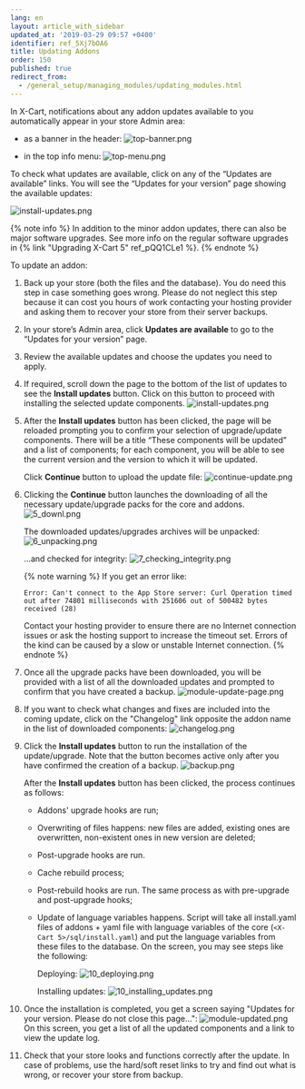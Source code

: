 ```yaml
---
lang: en
layout: article_with_sidebar
updated_at: '2019-03-29 09:57 +0400'
identifier: ref_5Xj7bOA6
title: Updating Addons
order: 150
published: true
redirect_from:
  - /general_setup/managing_modules/updating_modules.html
---
```

In X-Cart, notifications about any addon updates available to you automatically appear in your store Admin area:

* as a banner in the header:
  ![top-banner.png]({{site.baseurl}}/attachments/ref_5Xj7bOA6/top-banner.png)

* in the top info menu: 
  ![top-menu.png]({{site.baseurl}}/attachments/ref_5Xj7bOA6/top-menu.png)

To check what updates are available, click on any of the “Updates are available” links. You will see the “Updates for your version” page showing the available updates:

![install-updates.png]({{site.baseurl}}/attachments/ref_5Xj7bOA6/install-updates.png)

{% note info %}
In addition to the minor addon updates, there can also be major software upgrades. See more info on the regular software upgrades in {% link "Upgrading X-Cart 5" ref_pQQ1CLe1 %}.
{% endnote %}

To update an addon:

1. Back up your store (both the files and the database). You do need this step in case something goes wrong. Please do not neglect this step because it can cost you hours of work contacting your hosting provider and asking them to recover your store from their server backups.

2. In your store’s Admin area, click **Updates are available** to go to the “Updates for your version” page.

3. Review the available updates and choose the updates you need to apply. 

4. If required, scroll down the page to the bottom of the list of updates to see the **Install updates** button. Click on this button to proceed with installing the selected update components.
   ![install-updates.png]({{site.baseurl}}/attachments/ref_5Xj7bOA6/install-updates.png)

5. After the **Install updates** button has been clicked, the page will be reloaded prompting you to confirm your selection of upgrade/update components. There will be a title “These components will be updated” and a list of components; for each component, you will be able to see the current version and the version to which it will be updated.
   
   Click **Continue** button to upload the update file:
   ![continue-update.png]({{site.baseurl}}/attachments/ref_5Xj7bOA6/continue-update.png)

6. Clicking the **Continue** button launches the downloading of all the necessary update/upgrade packs for the core and addons. 
   ![5_downl.png]({{site.baseurl}}/attachments/ref_9raTXZPN/5_downl.png)
       
   The downloaded updates/upgrades archives will be unpacked:
   ![6_unpacking.png]({{site.baseurl}}/attachments/ref_9raTXZPN/6_unpacking.png)
       
   ...and checked for integrity:
   ![7_checking_integrity.png]({{site.baseurl}}/attachments/ref_9raTXZPN/7_checking_integrity.png)

   {% note warning %}
   If you get an error like:
   
   ```
   Error: Can't connect to the App Store server: Curl Operation timed out after 74801 milliseconds with 251606 out of 500482 bytes received (28)
   ```
    Contact your hosting provider to ensure there are no Internet connection issues or ask the hosting support to increase the timeout set. Errors of the kind can be caused by a slow or unstable Internet connection. 
   {% endnote %}

7.  Once all the upgrade packs have been downloaded, you will be provided with a list of all the downloaded updates and prompted to confirm that you have created a backup.
    ![module-update-page.png]({{site.baseurl}}/attachments/ref_5Xj7bOA6/module-update-page.png)

8. If you want to check what changes and fixes are included into the coming update, click on the "Changelog" link opposite the addon name in the list of downloaded components:
   ![changelog.png]({{site.baseurl}}/attachments/ref_5Xj7bOA6/changelog.png)

9. Click the **Install updates** button to run the installation of the update/upgrade. Note that the button becomes active only after you have confirmed the creation of a backup.
   ![backup.png]({{site.baseurl}}/attachments/ref_5Xj7bOA6/backup.png)
        
   After the **Install updates** button has been clicked, the process continues as follows:

   * Addons' upgrade hooks are run;

   *  Overwriting of files happens: new files are added, existing ones are overwritten, non-existent ones in new version are deleted;

   *  Post-upgrade hooks are run. 

   *  Cache rebuild process;

   *  Post-rebuild hooks are run. The same process as with pre-upgrade and post-upgrade hooks;

   *  Update of language variables happens. Script will take all install.yaml files of addons + yaml file with language variables of the core (`<X-Cart 5>/sql/install.yaml`) and put the language variables from these files to the database.
       On the screen, you may see steps like the following:
       
       Deploying:
       ![10_deploying.png]({{site.baseurl}}/attachments/ref_9raTXZPN/10_deploying.png)

       Installing updates:
       ![10_installing_updates.png]({{site.baseurl}}/attachments/ref_9raTXZPN/10_installing_updates.png)

9.  Once the installation is completed, you get a screen saying "Updates for your version. Please do not close this page...":
    ![module-updated.png]({{site.baseurl}}/attachments/ref_5Xj7bOA6/module-updated.png)
    On this screen, you get a list of all the updated components and a link to view the update log.
       
10.  Check that your store looks and functions correctly after the update. In case of problems, use the hard/soft reset links to try and find out what is wrong, or recover your store from backup.
